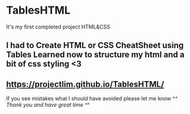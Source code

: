 # TablesHTML
It's my first completed project HTML&amp;CSS

I had to Create HTML or CSS CheatSheet using Tables
Learned now to structure my html and a bit of css styling <3
-------------------------------------------
https://projectlim.github.io/TablesHTML/
-------------------------------------------
If you see mistakes what I should have avoided please let me know ^_^
Thank you and have great time ^_^
